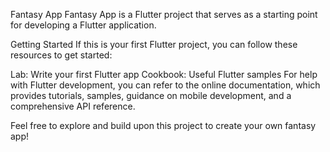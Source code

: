 Fantasy App
Fantasy App is a Flutter project that serves as a starting point for developing a Flutter application.

Getting Started
If this is your first Flutter project, you can follow these resources to get started:

Lab: Write your first Flutter app
Cookbook: Useful Flutter samples
For help with Flutter development, you can refer to the online documentation, which provides tutorials, samples, guidance on mobile development, and a comprehensive API reference.

Feel free to explore and build upon this project to create your own fantasy app!
